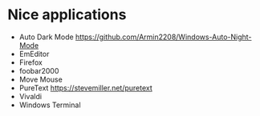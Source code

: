 Nice applications
=================

- Auto Dark Mode
  https://github.com/Armin2208/Windows-Auto-Night-Mode
- EmEditor
- Firefox
- foobar2000
- Move Mouse
- PureText
  https://stevemiller.net/puretext
- Vivaldi
- Windows Terminal
